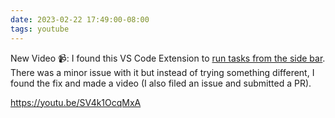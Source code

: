```yaml
---
date: 2023-02-22 17:49:00-08:00
tags: youtube
---
```


New Video 📹: I found this VS Code Extension to [run tasks from the side bar](https://marketplace.visualstudio.com/items?itemName=spmeesseman.vscode-taskexplorer). There was a minor issue with it but instead of trying something different, I found the fix and made a video (I also filed an issue and submitted a PR).

https://youtu.be/SV4k1OcqMxA
